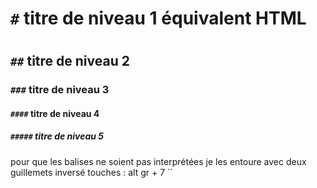 # `#` titre de niveau 1 équivalent HTML <h1></h1>
## `##` titre de niveau 2
###  `###` titre de niveau 3
#### `####` titre de niveau 4
##### `#####` titre de niveau 5


pour que les balises ne soient pas interprétées je les entoure avec deux guillemets inversé touches : alt gr + 7 ``
